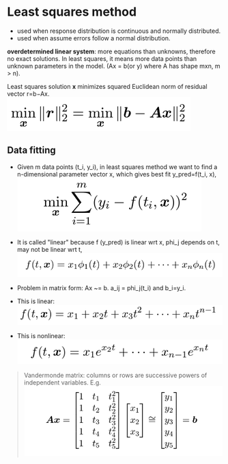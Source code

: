 # Least squares method
- used when response distribution is continuous and normally distributed. 
- used when assume errors follow a normal distribution.

**overdetermined linear system**: more equations than unknowns, therefore no exact solutions.
In least squares, it means more data points than unknown parameters in the model. (Ax = b(or y)  where A has shape mxn, m > n).

Least squares solution **x** minimizes squared Euclidean norm of residual vector r=b−Ax. <br>
![lsdf1](../pics/lsdf1.png)

## Data fitting
- Given m data points (t_i, y_i), in least squares method we want to find a n-dimensional parameter vector x, which gives best fit y_pred=f(t_i, x),<br>
![lsdf2](../pics/lsdf2.png) <br>
- It is called "linear" because f (y_pred) is linear wrt x, phi_j depends on t, may not be linear wrt t,<br>
![lsdf3](../pics/lsdf3.png) <br>
- Problem in matrix form: Ax ~= b. a_ij = phi_j(t_i) and b_i=y_i. <br>

- This is linear: <br>
![lsdf4](../pics/lsdf4.png) <br>
- This is nonlinear: <br>
![lsdf5](../pics/lsdf5.png) <br>

> Vandermonde matrix: columns or rows are successive powers of independent variables.
> E.g. ![lsdf6](../pics/lsdf6.png)

